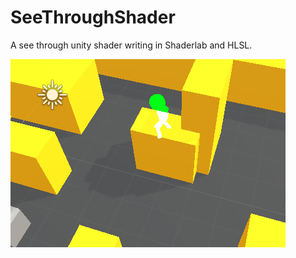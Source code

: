 # SeeThroughShader
A see through unity shader writing in Shaderlab and HLSL.

![Image of Yaktocat](https://github.com/codeberg-io/SeeThroughShader/blob/master/Screenshot%20(100).png)

